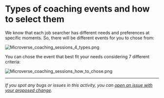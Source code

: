 # Types of coaching events and how to select them

We know that each job searcher has different needs and preferences at specific moments. So, there will be different events for you to chose from:

![Microverse_coaching_sessions_4_types.png](https://github.com/matovu-farid/curriculum-professional-skills/blob/main/job-search/images/Microverse_coaching_sessions_4_types.png)

You can chose the event that best fit your needs considering 7 different criteria:

![Microverse_coaching_sessions_how_to_chose.png](https://github.com/matovu-farid/curriculum-professional-skills/blob/main/job-search/images/Microverse_coaching_sessions_how_to_chose.png)

---

_If you spot any bugs or issues in this activity, you can [open an issue with your proposed change](https://github.com/microverseinc/curriculum-transversal-skills/blob/main/git-github/articles/open_issue.md)._
